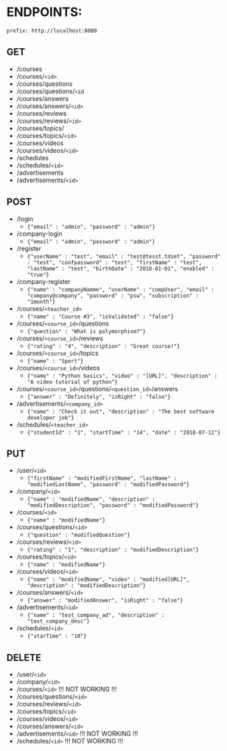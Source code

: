 # ENDPOINTS:
`prefix: http://localhost:8080`


## GET

* /courses
* /courses/`<id>`
* /courses/questions
* /courses/questions/`<id`
* /courses/answers	
* /courses/answers/`<id>`
* /courses/reviews
* /courses/reviews/`<id>`
* /courses/topics/	
* /courses/topics/`<id>`	
* /courses/videos	
* /courses/videos/`<id>`	
* /schedules	
* /schedules/`<id>`	
* /advertisements	
* /advertisements/`<id>`


## POST

* /login	
   * `{"email" : "admin", "password" : "admin"}`
* /company-login	
   * `{"email" : "admin", "password" : "admin"}`
* /register	
   * `{"userName" : "test", "email" : "test@tesst.tdset", "password" : "test", "confpassword" : "test", "firstName" : "test", "lastName" : "test", "birthDate" : "2018-01-01", "enabled" : "true"}`
* /company-register	
   * `{"name" : "companyNamme", "userName" : "compUser", "email" : "company@company", "password" : "psw", "subscription" : "1month"}`
* /courses/`<teacher_id>`	
   * `{"name" : "Course #3", "isValidated" : "false"}`
* /courses/`<course_id>`/questions	
   * `{"question" : "What is polymorphism?"}`
* /courses/`<course_id>`/reviews	
   * `{"rating" : "4", "description" : "Great course!"}`
* /courses/`<course_id>`/topics	
   * `{"name" : "Sport"}`
* /courses/`<course_id>`/videos	
   * `{"name" : "Python basics", "video" : "[URL]", "description" : "A video tutorial of python"}`
* /courses/`<course_id>`/questions/`<question_id>`/answers
   * `{"answer" : "Definitely", "isRight" : "false"}`
* /advertisements/`<company_id>`
   * `{"name" : "Check it out", "description" : "The best software developer job"}`
* /schedules/`<teacher_id>`
   * `{"studentId" : "1", "startTime" : "14", "date" : "2018-07-12"}`


## PUT

* /user/`<id>`
   * `{"firstName" : "modifiedFirstName", "lastName" : "modifiedLastName", "password" : "modifiedPassword"}`
* /company/`<id>`
   * `{"name" : "modifiedName", "description" : "modifiedDescription", "password" : "modifiedPassword"}`
* /courses/`<id>`
   * `{"name" : "modifiedName"}`
* /courses/questions/`<id>`
   * `{"question" : "modifiedQuestion"}`
* /courses/reviews/`<id>`
   * `{"rating" : "1", "description" : "modifiedDescription"}`
* /courses/topics/`<id>`
   * `{"name" : "modifiedName"}`
* /courses/videos/`<id>`
   * `{"name" : "modifiedName", "video" : "modified[URL]", "description" : "modifiedDescription"}`
* /courses/answers/`<id>`
   * `{"answer" : "modifiedAnswer", "isRight" : "false"}`
* /advertisements/`<id>`
   * `{"name" : "test_company_ad", "description" : "test_company_desc"}`
* /schedules/`<id>`
   * `{"starTime" : "18"}`


## DELETE

* /user/`<id>`
* /company/`<id>`
* /courses/`<id>` !!! NOT WORKING !!!
* /courses/questions/`<id>`
* /courses/reviews/`<id>`
* /courses/topics/`<id>`
* /courses/videos/`<id>`
* /courses/answers/`<id>`
* /advertisements/`<id>` !!! NOT WORKING !!!
* /schedules/`<id>` !!! NOT WORKING !!!
